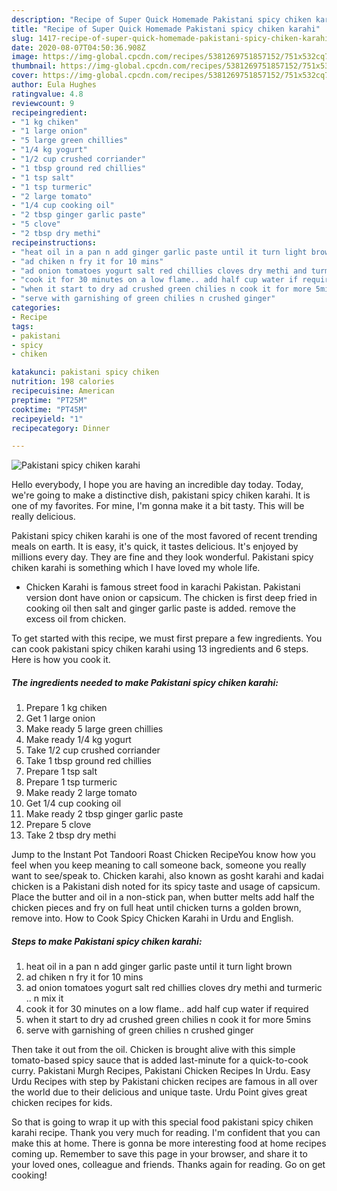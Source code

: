```yaml
---
description: "Recipe of Super Quick Homemade Pakistani spicy chiken karahi"
title: "Recipe of Super Quick Homemade Pakistani spicy chiken karahi"
slug: 1417-recipe-of-super-quick-homemade-pakistani-spicy-chiken-karahi
date: 2020-08-07T04:50:36.908Z
image: https://img-global.cpcdn.com/recipes/5381269751857152/751x532cq70/pakistani-spicy-chiken-karahi-recipe-main-photo.jpg
thumbnail: https://img-global.cpcdn.com/recipes/5381269751857152/751x532cq70/pakistani-spicy-chiken-karahi-recipe-main-photo.jpg
cover: https://img-global.cpcdn.com/recipes/5381269751857152/751x532cq70/pakistani-spicy-chiken-karahi-recipe-main-photo.jpg
author: Eula Hughes
ratingvalue: 4.8
reviewcount: 9
recipeingredient:
- "1 kg chiken"
- "1 large onion"
- "5 large green chillies"
- "1/4 kg yogurt"
- "1/2 cup crushed corriander"
- "1 tbsp ground red chillies"
- "1 tsp salt"
- "1 tsp turmeric"
- "2 large tomato"
- "1/4 cup cooking oil"
- "2 tbsp ginger garlic paste"
- "5 clove"
- "2 tbsp dry methi"
recipeinstructions:
- "heat oil in a pan n add ginger garlic paste until it turn light brown"
- "ad chiken n fry it for 10 mins"
- "ad onion tomatoes yogurt salt red chillies cloves dry methi and turmeric .. n mix it"
- "cook it for 30 minutes on a low flame.. add half cup water if required"
- "when it start to dry ad crushed green chilies n cook it for more 5mins"
- "serve with garnishing of green chilies n crushed ginger"
categories:
- Recipe
tags:
- pakistani
- spicy
- chiken

katakunci: pakistani spicy chiken 
nutrition: 198 calories
recipecuisine: American
preptime: "PT25M"
cooktime: "PT45M"
recipeyield: "1"
recipecategory: Dinner

---
```



![Pakistani spicy chiken karahi](https://img-global.cpcdn.com/recipes/5381269751857152/751x532cq70/pakistani-spicy-chiken-karahi-recipe-main-photo.jpg)

Hello everybody, I hope you are having an incredible day today. Today, we're going to make a distinctive dish, pakistani spicy chiken karahi. It is one of my favorites. For mine, I'm gonna make it a bit tasty. This will be really delicious.

Pakistani spicy chiken karahi is one of the most favored of recent trending meals on earth. It is easy, it's quick, it tastes delicious. It's enjoyed by millions every day. They are fine and they look wonderful. Pakistani spicy chiken karahi is something which I have loved my whole life.

- Chicken Karahi is famous street food in karachi Pakistan. Pakistani version dont have onion or capsicum. The chicken is first deep fried in cooking oil then salt and ginger garlic paste is added. remove the excess oil from chicken.


To get started with this recipe, we must first prepare a few ingredients. You can cook pakistani spicy chiken karahi using 13 ingredients and 6 steps. Here is how you cook it.

<!--inarticleads1-->

##### The ingredients needed to make Pakistani spicy chiken karahi:

1. Prepare 1 kg chiken
1. Get 1 large onion
1. Make ready 5 large green chillies
1. Make ready 1/4 kg yogurt
1. Take 1/2 cup crushed corriander
1. Take 1 tbsp ground red chillies
1. Prepare 1 tsp salt
1. Prepare 1 tsp turmeric
1. Make ready 2 large tomato
1. Get 1/4 cup cooking oil
1. Make ready 2 tbsp ginger garlic paste
1. Prepare 5 clove
1. Take 2 tbsp dry methi


Jump to the Instant Pot Tandoori Roast Chicken RecipeYou know how you feel when you keep meaning to call someone back, someone you really want to see/speak to. Chicken karahi, also known as gosht karahi and kadai chicken is a Pakistani dish noted for its spicy taste and usage of capsicum. Place the butter and oil in a non-stick pan, when butter melts add half the chicken pieces and fry on full heat until chicken turns a golden brown, remove into. How to Cook Spicy Chicken Karahi in Urdu and English. 

<!--inarticleads2-->

##### Steps to make Pakistani spicy chiken karahi:

1. heat oil in a pan n add ginger garlic paste until it turn light brown
1. ad chiken n fry it for 10 mins
1. ad onion tomatoes yogurt salt red chillies cloves dry methi and turmeric .. n mix it
1. cook it for 30 minutes on a low flame.. add half cup water if required
1. when it start to dry ad crushed green chilies n cook it for more 5mins
1. serve with garnishing of green chilies n crushed ginger


Then take it out from the oil. Chicken is brought alive with this simple tomato-based spicy sauce that is added last-minute for a quick-to-cook curry. Pakistani Murgh Recipes, Pakistani Chicken Recipes In Urdu. Easy Urdu Recipes with step by Pakistani chicken recipes are famous in all over the world due to their delicious and unique taste. Urdu Point gives great chicken recipes for kids. 

So that is going to wrap it up with this special food pakistani spicy chiken karahi recipe. Thank you very much for reading. I'm confident that you can make this at home. There is gonna be more interesting food at home recipes coming up. Remember to save this page in your browser, and share it to your loved ones, colleague and friends. Thanks again for reading. Go on get cooking!
